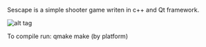 Sescape is a simple shooter game writen in c++ and Qt framework.          


![alt tag](http://quadriproduction.org/media/img/app/sescape.jpg)


To compile run:
qmake
make (by platform)
















